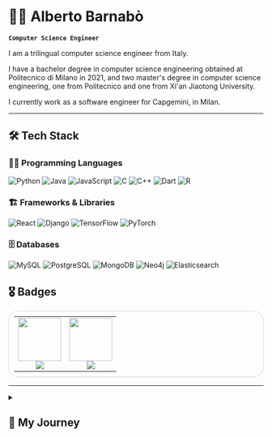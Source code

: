 # 🧑‍💻 Alberto Barnabò

**`Computer Science Engineer`**

I am a trilingual computer science engineer from Italy. 

I have a bachelor degree in computer science engineering obtained at Politecnico di Milano in 2021, and two master's degree in computer science engineering, one from Politecnico and one from Xi'an Jiaotong University.

I currently work as a software engineer for Capgemini, in Milan.

---

## 🛠️ Tech Stack  

### 👨‍💻 Programming Languages  
![Python](https://img.shields.io/badge/Python-3776AB?style=for-the-badge&logo=python&logoColor=white)
![Java](https://img.shields.io/badge/Java-ED8B00?style=for-the-badge&logo=java&logoColor=white)
![JavaScript](https://img.shields.io/badge/JavaScript-F7DF1E?style=for-the-badge&logo=javascript&logoColor=black)
![C](https://img.shields.io/badge/C-A8B9CC?style=for-the-badge&logo=c&logoColor=black)
![C++](https://img.shields.io/badge/C++-00599C?style=for-the-badge&logo=c%2b%2b&logoColor=white)
![Dart](https://img.shields.io/badge/Dart-0175C2?style=for-the-badge&logo=dart&logoColor=white)
![R](https://img.shields.io/badge/R-276DC3?style=for-the-badge&logo=r&logoColor=white)

### 🏗️ Frameworks & Libraries  
![React](https://img.shields.io/badge/React-20232A?style=for-the-badge&logo=react&logoColor=61DAFB)
![Django](https://img.shields.io/badge/Django-092E20?style=for-the-badge&logo=django&logoColor=white)
![TensorFlow](https://img.shields.io/badge/TensorFlow-FF6F00?style=for-the-badge&logo=tensorflow&logoColor=white)
![PyTorch](https://img.shields.io/badge/PyTorch-EE4C2C?style=for-the-badge&logo=pytorch&logoColor=white)

### 🗄️ Databases  
![MySQL](https://img.shields.io/badge/MySQL-4479A1?style=for-the-badge&logo=mysql&logoColor=white)
![PostgreSQL](https://img.shields.io/badge/PostgreSQL-336791?style=for-the-badge&logo=postgresql&logoColor=white)
![MongoDB](https://img.shields.io/badge/MongoDB-47A248?style=for-the-badge&logo=mongodb&logoColor=white)
![Neo4j](https://img.shields.io/badge/Neo4j-008CC1?style=for-the-badge&logo=neo4j&logoColor=white)
![Elasticsearch](https://img.shields.io/badge/Elasticsearch-005571?style=for-the-badge&logo=elasticsearch&logoColor=white)

<!--
## 📈 Stats

![GitHub Stats](https://github-readme-stats.vercel.app/api?username=albertobarnabo&show_icons=true&theme=radical)
-->

## 🎖️ Badges

<table style="border-radius: 20px; border: 1px solid lightgray; padding: 10px;">
  <tr>
    <td align="center"> 
      <a href="https://www.polimi.it">
        <img src="https://encrypted-tbn0.gstatic.com/images?q=tbn:ANd9GcQ-8eujRinrg5IH5fEkbJKaaRijJlRcIAQEvQ&s" width="85" />
      </a>
      <br>
      <a href="https://www.polimi.it">
        <img src="https://img.shields.io/badge/105%2F110-Politecnico_di_Milano-blue?style=for-the-badge" />
      </a>
    </td>
    <td align="center">
      <a href="https://www.mensa.org">
        <img src="https://upload.wikimedia.org/wikipedia/en/thumb/e/ed/Mensa_logo.svg/120px-Mensa_logo.svg.png" width="85" />
      </a>
      <br>
      <a href="https://www.mensa.org">
        <img src="https://img.shields.io/badge/Mensa-Member-blue?style=for-the-badge" />
      </a>
    </td>
  </tr>
</table> 

---

<details>
          <summary><h2> 👣 My Journey </h2></summary>
          
I started taking my path towards learning computer science in 2016, where I went to a pre-college program in Cambridge to learn Python and R. That same year I did a one month intenship in a small company called Wins SRL to understand the machanism of relational databases and their usage.

After obtaining my high school diploma, I studied computer science engineering in Politecnico di Milano, one the most demaanding and challenging universities in the world. In this period I learned how to have a more formal and methodic approach to the CS world. I had the opportunity to learn all the details of Object Oriented Programming through the use of Java, the C programming language and a theoretical approach of algorithm complexity. Nevertheless, being an engineering program, I also had the opportunity to focus on calculus, linear algebra, electronics and automation and control.

My master's degree journey was a little less standard: the double degree program consists in studying one year in your home university (in my case, Politecnico), and the remaining two in the host university, which for me it was the Xi'an Jiaotong University. After completing all my exams, my last year I had the opportunity to work as a researcher my professor's lab. With the aid of two PhD students, I studied Large Language Models and their ability to parse tabular data, by using agents and prompt-engineering techniques. My thesis was evaluated with the maximum score and I got a final degree score of 105/110.

Once grduated, I started working for Capgemini as a Software Engineer in Milan.
</details>

          
          
          
          
<!--
**albertobarnabo/albertobarnabo** is a ✨ _special_ ✨ repository because its `README.md` (this file) appears on your GitHub profile.

Here are some ideas to get you started:

- 🔭 I’m currently working on ...
- 🌱 I’m currently learning ..
- 👯 I’m looking to collaborate on ...
- 🤔 I’m looking for help with ...
- 💬 Ask me about ...
- 📫 How to reach me: ...
- 😄 Pronouns: ...
- ⚡ Fun fact: ...
-->
